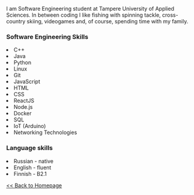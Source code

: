 <html>
    <head>
        <meta charset="UTF-8">
    </head>
    <body>
        <p>
            I am Software Engineering student at Tampere University of Applied Sciences.
            In between coding I like fishing with spinning tackle, cross-country skiing, videogames and, of course, spending time with my family.
        </p>
        <h3>Software Engineering Skills</h3>
            <li>C++</li>
            <li>Java</li>
            <li>Python</li>
            <li>Linux</li>
            <li>Git</li>
            <li>JavaScript</li>
            <li>HTML</li>
            <li>CSS</li>
            <li>ReactJS</li>
            <li>Node.js</li>
            <li>Docker</li>
            <li>SQL</li>
            <li>IoT (Arduino)</li>
            <li>Networking Technologies</li>
        <p></p>
        <h3>Language skills</h3>
            <li>Russian - native</li>
            <li>English - fluent</li>
            <li>Finnish - B2.1</li>
        <p></p>
        <a href="https://lozhkiniurii.github.io"><< Back to Homepage</a>
    </body>
</html>
